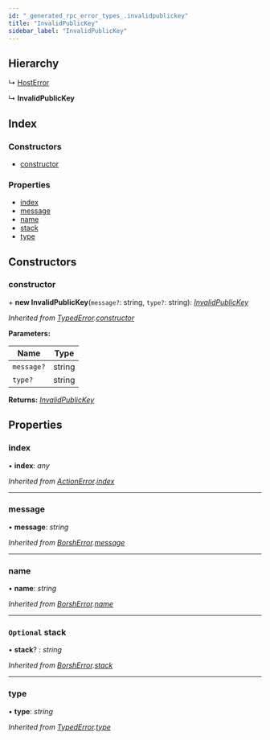 ```yaml
---
id: "_generated_rpc_error_types_.invalidpublickey"
title: "InvalidPublicKey"
sidebar_label: "InvalidPublicKey"
---
```


## Hierarchy

  ↳ [HostError](_generated_rpc_error_types_.hosterror.md)

  ↳ **InvalidPublicKey**

## Index

### Constructors

* [constructor](_generated_rpc_error_types_.invalidpublickey.md#constructor)

### Properties

* [index](_generated_rpc_error_types_.invalidpublickey.md#index)
* [message](_generated_rpc_error_types_.invalidpublickey.md#message)
* [name](_generated_rpc_error_types_.invalidpublickey.md#name)
* [stack](_generated_rpc_error_types_.invalidpublickey.md#optional-stack)
* [type](_generated_rpc_error_types_.invalidpublickey.md#type)

## Constructors

###  constructor

\+ **new InvalidPublicKey**(`message?`: string, `type?`: string): *[InvalidPublicKey](_generated_rpc_error_types_.invalidpublickey.md)*

*Inherited from [TypedError](_utils_errors_.typederror.md).[constructor](_utils_errors_.typederror.md#constructor)*

**Parameters:**

Name | Type |
------ | ------ |
`message?` | string |
`type?` | string |

**Returns:** *[InvalidPublicKey](_generated_rpc_error_types_.invalidpublickey.md)*

## Properties

###  index

• **index**: *any*

*Inherited from [ActionError](_generated_rpc_error_types_.actionerror.md).[index](_generated_rpc_error_types_.actionerror.md#index)*

___

###  message

• **message**: *string*

*Inherited from [BorshError](_utils_serialize_.borsherror.md).[message](_utils_serialize_.borsherror.md#message)*

___

###  name

• **name**: *string*

*Inherited from [BorshError](_utils_serialize_.borsherror.md).[name](_utils_serialize_.borsherror.md#name)*

___

### `Optional` stack

• **stack**? : *string*

*Inherited from [BorshError](_utils_serialize_.borsherror.md).[stack](_utils_serialize_.borsherror.md#optional-stack)*

___

###  type

• **type**: *string*

*Inherited from [TypedError](_utils_errors_.typederror.md).[type](_utils_errors_.typederror.md#type)*
